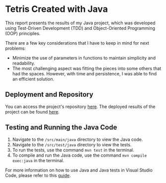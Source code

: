 # Tetris Created with Java

This report presents the results of my Java project, which was developed using Test-Driven Development (TDD) and Object-Oriented Programming (OOP) principles.

There are a few key considerations that I have to keep in mind for next problems:

- Minimize the use of parameters in functions to maintain simplicity and readability.
- The most challenging aspect was fitting the pieces into some others that had the spaces. However, with time and persistence, I was able to find an efficient solution.


## Deployment and Repository

You can access the project's repository [here](https://github.com/felix-toledo/tetris-oop-tdd).
The deployed results of the project can be found [here](https://felix-toledo.github.io/tetris-oop-tdd/).


## Testing and Running the Java Code

1. Navigate to the `/src/main/java` directory to view the Java code.
2. Navigate to the `/src/test/java` directory to view the tests.
3. To run the tests, use the command `mvn test` in the terminal.
4. To compile and run the Java code, use the command `mvn compile exec:java` in the terminal.

For more information on how to use Java and Java tests in Visual Studio Code, please refer to this [guide](https://code.visualstudio.com/docs/java/java-tutorial).

